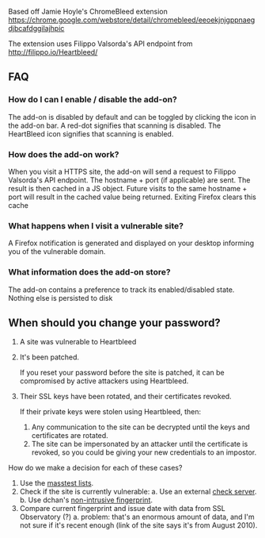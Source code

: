 Based off Jamie Hoyle's ChromeBleed extension
https://chrome.google.com/webstore/detail/chromebleed/eeoekjnjgppnaegdjbcafdggilajhpic

The extension uses Filippo Valsorda's API endpoint from
http://filippo.io/Heartbleed/

## FAQ

### How do I can I enable / disable the add-on?

The add-on is disabled by default and can be toggled by clicking the icon in the add-on bar. A red-dot signifies that scanning is disabled. The HeartBleed icon signifies that scanning is enabled.

### How does the add-on work?

When you visit a HTTPS site, the add-on will send a request to Filippo Valsorda's API endpoint. The hostname + port (if applicable) are sent. The result is then cached in a JS object. Future visits to the same hostname + port will result in the cached value being returned. Exiting Firefox clears this cache 

### What happens when I visit a vulnerable site?

A Firefox notification is generated and displayed on your desktop informing you of the vulnerable domain.

### What information does the add-on store?

The add-on contains a preference to track its enabled/disabled state. Nothing else is persisted to disk

## When should you change your password?

1. A site was vulnerable to Heartbleed
2. It's been patched.

   If you reset your password before the site is patched, it
   can be compromised by active attackers using Heartbleed.

3. Their SSL keys have been rotated, and their certificates revoked.

   If their private keys were stolen using Heartbleed, then:

   1. Any communication to the site can be decrypted until the
      keys and certificates are rotated.
   2. The site can be impersonated by an attacker until the certificate is
      revoked, so you could be giving your new credentials to an impostor.

How do we make a decision for each of these cases?

1. Use the [masstest lists][].
2. Check if the site is currently vulnerable:
    a. Use an external [check server][].
    b. Use dchan's [non-intrusive fingerprint][].
3. Compare current fingerprint and issue date with data from SSL Observatory (?)
    a. problem: that's an enormous amount of data, and I'm not sure if it's
    recent enough (link of the site says it's from August 2010).

[masstest lists]: https://github.com/musalbas/heartbleed-masstest#630-of-the-top-10000-sites-appeared-vulnerable-on-april-8-1600-utc
[check server]: http://filippo.io/Heartbleed/
[non-intrusive fingerprint]: https://blog.mozilla.org/security/2014/04/12/testing-for-heartbleed-vulnerability-without-exploiting-the-server/
